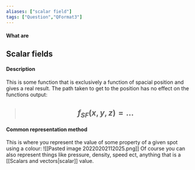 ```yaml
---
aliases: ["scalar field"]
tags: ["Question","QFormat3"]
---
```


#### What are
## Scalar fields
#### Description
This is some function that is exclusively a function of spacial position and gives a real result. The path taken to get to the position has no effect on the functions output:

> ## $$ f_{SF}(x,y,z) = ... $$

#### Common representation method
This is where you represent the value of some property of a given spot using a colour:
![[Pasted image 20220202112025.png]]
Of course you can also represent things like pressure, density, speed ect, anything that is a [[Scalars and vectors|scalar]] value.